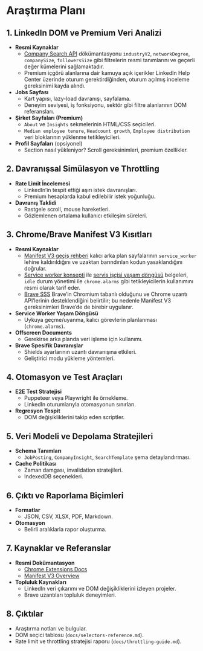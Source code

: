 <!-- docs/research-plan.md -->
# Araştırma Planı

## 1. LinkedIn DOM ve Premium Veri Analizi

- **Resmi Kaynaklar**
  - [Company Search API](https://learn.microsoft.com/en-us/linkedin/marketing/community-management/organizations/company-search?view=li-lms-2025-09) dökümantasyonu `industryV2`, `networkDegree`, `companySize`, `followersSize` gibi filtrelerin resmi tanımlarını ve geçerli değer kümelerini sağlamaktadır.
  - Premium içgörü alanlarına dair kamuya açık içerikler LinkedIn Help Center üzerinde oturum gerektirdiğinden, oturum açılmış inceleme gereksinimi kayda alındı.
- **Jobs Sayfası**
  - Kart yapısı, lazy-load davranışı, sayfalama.
  - Deneyim seviyesi, iş fonksiyonu, sektör gibi filtre alanlarının DOM referansları.
- **Şirket Sayfaları (Premium)**
  - `About` ve `Insights` sekmelerinin HTML/CSS seçicileri.
  - `Median employee tenure`, `Headcount growth`, `Employee distribution` veri bloklarının yüklenme tetikleyicileri.
- **Profil Sayfaları** (opsiyonel)
  - Section nasıl yükleniyor? Scroll gereksinimleri, premium özellikler.

## 2. Davranışsal Simülasyon ve Throttling

- **Rate Limit İncelemesi**
  - LinkedIn’in tespit ettiği aşırı istek davranışları.
  - Premium hesaplarda kabul edilebilir istek yoğunluğu.
- **Davranış Taklidi**
  - Rastgele scroll, mouse hareketleri.
  - Gözlemlenen ortalama kullanıcı etkileşim süreleri.

## 3. Chrome/Brave Manifest V3 Kısıtları

- **Resmi Kaynaklar**
  - [Manifest V3 geçiş rehberi](https://developer.chrome.com/docs/extensions/develop/migrate/) kalıcı arka plan sayfalarının `service_worker` lehine kaldırıldığını ve uzaktan barındırılan kodun yasaklandığını doğrular.
  - [Service worker konsepti](https://developer.chrome.com/docs/extensions/develop/concepts/service-workers/) ile [servis işçisi yaşam döngüsü](https://developer.chrome.com/docs/extensions/develop/concepts/service-workers/lifecycle/) belgeleri, `idle` durum yönetimi ile `chrome.alarms` gibi tetikleyicilerin kullanımını resmi olarak tarif eder.
  - [Brave SSS](https://brave.com/faq/#extensions) Brave’in Chromium tabanlı olduğunu ve Chrome uzantı API’lerinin desteklendiğini belirtilir; bu nedenle Manifest V3 gereksinimleri Brave’de de birebir uygulanır.
- **Service Worker Yaşam Döngüsü**
  - Uykuya geçme/uyanma, kalıcı görevlerin planlanması (`chrome.alarms`).
- **Offscreen Documents**
  - Gerekirse arka planda veri işleme için kullanımı.
- **Brave Spesifik Davranışlar**
  - Shields ayarlarının uzantı davranışına etkileri.
  - Geliştirici modu yükleme yöntemleri.

## 4. Otomasyon ve Test Araçları

- **E2E Test Stratejisi**
  - Puppeteer veya Playwright ile örnekleme.
  - LinkedIn oturumlarıyla otomasyonun sınırları.
- **Regresyon Tespit**
  - DOM değişikliklerini takip eden scriptler.

## 5. Veri Modeli ve Depolama Stratejileri

- **Schema Tanımları**
  - `JobPosting`, `CompanyInsight`, `SearchTemplate` şema detaylandırması.
- **Cache Politikası**
  - Zaman damgası, invalidation stratejileri.
  - IndexedDB seçenekleri.

## 6. Çıktı ve Raporlama Biçimleri

- **Formatlar**
  - JSON, CSV, XLSX, PDF, Markdown.
- **Otomasyon**
  - Belirli aralıklarla rapor oluşturma.

## 7. Kaynaklar ve Referanslar

- **Resmi Dokümantasyon**
  - [Chrome Extensions Docs](https://developer.chrome.com/docs/extensions/)
  - [Manifest V3 Overview](https://developer.chrome.com/docs/extensions/mv3/intro/)
- **Topluluk Kaynakları**
  - LinkedIn veri çıkarımı ve DOM değişikliklerini izleyen projeler.
  - Brave uzantıları topluluk deneyimleri.

## 8. Çıktılar

- Araştırma notları ve bulgular.
- DOM seçici tablosu (`docs/selectors-reference.md`).
- Rate limit ve throttling stratejisi raporu (`docs/throttling-guide.md`).
